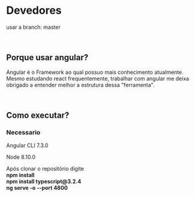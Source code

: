 # Devedores
<p>usar a branch: master</p><br />

## Porque usar angular?
<p>Angular é o Framework ao qual possuo mais conhecimento atualmente. Mesmo estudando react frequentemente, trabalhar com angular me deixa obrigado a entender melhor a estrutura dessa "ferramenta".</p><br />

## Como executar?<br />
### Necessario<br />
<p>Angular CLI 7.3.0<p>
<p>Node 8.10.0<p>

<p>Após clonar o repositório digite <br />
  <b>npm install</b><br />
  <b>npm install typescript@3.2.4</b><br />
  <b>ng serve -o --port 4800</b><br />
